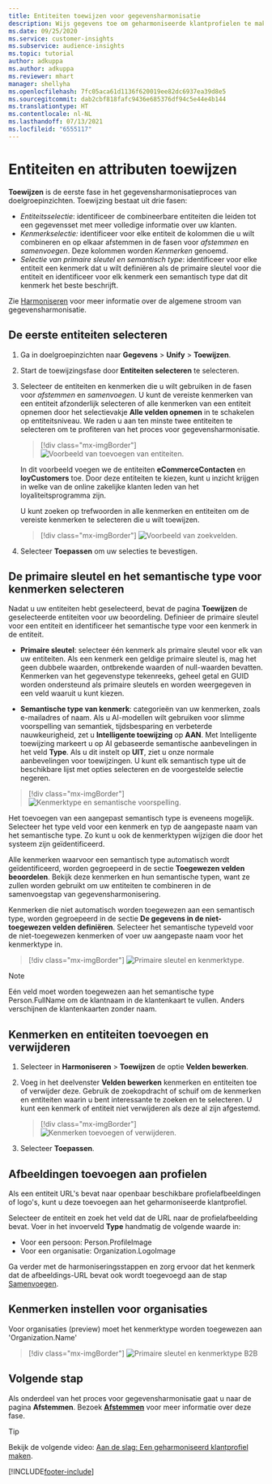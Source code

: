 ```yaml
---
title: Entiteiten toewijzen voor gegevensharmonisatie
description: Wijs gegevens toe om geharmoniseerde klantprofielen te maken.
ms.date: 09/25/2020
ms.service: customer-insights
ms.subservice: audience-insights
ms.topic: tutorial
author: adkuppa
ms.author: adkuppa
ms.reviewer: mhart
manager: shellyha
ms.openlocfilehash: 7fc05aca61d1136f620019ee82dc6937ea39d8e5
ms.sourcegitcommit: dab2cbf818fafc9436e685376df94c5e44e4b144
ms.translationtype: HT
ms.contentlocale: nl-NL
ms.lasthandoff: 07/13/2021
ms.locfileid: "6555117"
---
```

# <a name="map-entities-and-attributes"></a>Entiteiten en attributen toewijzen

**Toewijzen** is de eerste fase in het gegevensharmonisatieproces van doelgroepinzichten. Toewijzing bestaat uit drie fasen:

- *Entiteitsselectie*: identificeer de combineerbare entiteiten die leiden tot een gegevensset met meer volledige informatie over uw klanten.
- *Kenmerkselectie:* identificeer voor elke entiteit de kolommen die u wilt combineren en op elkaar afstemmen in de fasen voor *afstemmen* en *samenvoegen*. Deze kolommen worden *Kenmerken* genoemd.
- *Selectie van primaire sleutel en semantisch type*: identificeer voor elke entiteit een kenmerk dat u wilt definiëren als de primaire sleutel voor die entiteit en identificeer voor elk kenmerk een semantisch type dat dit kenmerk het beste beschrijft.

Zie [Harmoniseren](data-unification.md) voor meer informatie over de algemene stroom van gegevensharmonisatie.

## <a name="select-the-first-entities"></a>De eerste entiteiten selecteren

1. Ga in doelgroepinzichten naar **Gegevens** > **Unify** > **Toewijzen**.

2. Start de toewijzingsfase door **Entiteiten selecteren** te selecteren.

3. Selecteer de entiteiten en kenmerken die u wilt gebruiken in de fasen voor *afstemmen* en *samenvoegen*. U kunt de vereiste kenmerken van een entiteit afzonderlijk selecteren of alle kenmerken van een entiteit opnemen door het selectievakje **Alle velden opnemen** in te schakelen op entiteitsniveau. We raden u aan ten minste twee entiteiten te selecteren om te profiteren van het proces voor gegevensharmonisatie.

   > [!div class="mx-imgBorder"]
   > ![Voorbeeld van toevoegen van entiteiten.](media/data-manager-configure-map-add-entities-example.png "Voorbeeld van toevoegen van entiteiten")

   In dit voorbeeld voegen we de entiteiten **eCommerceContacten** en **loyCustomers** toe. Door deze entiteiten te kiezen, kunt u inzicht krijgen in welke van de online zakelijke klanten leden van het loyaliteitsprogramma zijn.
   
   U kunt zoeken op trefwoorden in alle kenmerken en entiteiten om de vereiste kenmerken te selecteren die u wilt toewijzen.
   
     > [!div class="mx-imgBorder"]
   > ![Voorbeeld van zoekvelden.](media/data-manager-configure-map-search-fields-example.png "Voorbeeld van zoekvelden")

4. Selecteer **Toepassen** om uw selecties te bevestigen.

## <a name="select-primary-key-and-semantic-type-for-attributes"></a>De primaire sleutel en het semantische type voor kenmerken selecteren

Nadat u uw entiteiten hebt geselecteerd, bevat de pagina **Toewijzen** de geselecteerde entiteiten voor uw beoordeling. Definieer de primaire sleutel voor een entiteit en identificeer het semantische type voor een kenmerk in de entiteit.

- **Primaire sleutel**: selecteer één kenmerk als primaire sleutel voor elk van uw entiteiten. Als een kenmerk een geldige primaire sleutel is, mag het geen dubbele waarden, ontbrekende waarden of null-waarden bevatten. Kenmerken van het gegevenstype tekenreeks, geheel getal en GUID worden ondersteund als primaire sleutels en worden weergegeven in een veld waaruit u kunt kiezen.

- **Semantische type van kenmerk**: categorieën van uw kenmerken, zoals e-mailadres of naam. Als u AI-modellen wilt gebruiken voor slimme voorspelling van semantiek, tijdsbesparing en verbeterde nauwkeurigheid, zet u **Intelligente toewijzing** op **AAN**. Met Intelligente toewijzing markeert u op AI gebaseerde semantische aanbevelingen in het veld **Type**. Als u dit instelt op **UIT**, ziet u onze normale aanbevelingen voor toewijzingen. U kunt elk semantisch type uit de beschikbare lijst met opties selecteren en de voorgestelde selectie negeren.

> [!div class="mx-imgBorder"]
> ![Kenmerktype en semantische voorspelling.](media/data-manager-configure-map-add-attributes-semantic-prediction.png "Kenmerktype en semantische voorspelling")

Het toevoegen van een aangepast semantisch type is eveneens mogelijk. Selecteer het type veld voor een kenmerk en typ de aangepaste naam van het semantische type. Zo kunt u ook de kenmerktypen wijzigen die door het systeem zijn geïdentificeerd.

Alle kenmerken waarvoor een semantisch type automatisch wordt geïdentificeerd, worden gegroepeerd in de sectie **Toegewezen velden beoordelen**. Bekijk deze kenmerken en hun semantische typen, want ze zullen worden gebruikt om uw entiteiten te combineren in de samenvoegstap van gegevensharmonisering.

Kenmerken die niet automatisch worden toegewezen aan een semantisch type, worden gegroepeerd in de sectie **De gegevens in de niet-toegewezen velden definiëren**. Selecteer het semantische typeveld voor de niet-toegewezen kenmerken of voer uw aangepaste naam voor het kenmerktype in.

> [!div class="mx-imgBorder"]
> ![Primaire sleutel en kenmerktype.](media/data-manager-configure-map-add-attributes.png "Primaire sleutel en kenmerktype")

> [!NOTE]
> Eén veld moet worden toegewezen aan het semantische type Person.FullName om de klantnaam in de klantenkaart te vullen. Anders verschijnen de klantenkaarten zonder naam. 

## <a name="add-and-remove-attributes-and-entities"></a>Kenmerken en entiteiten toevoegen en verwijderen

1. Selecteer in **Harmoniseren** > **Toewijzen** de optie **Velden bewerken**.

2. Voeg in het deelvenster **Velden bewerken** kenmerken en entiteiten toe of verwijder deze. Gebruik de zoekopdracht of schuif om de kenmerken en entiteiten waarin u bent interessante te zoeken en te selecteren. U kunt een kenmerk of entiteit niet verwijderen als deze al zijn afgestemd.

   > [!div class="mx-imgBorder"]
   > ![Kenmerken toevoegen of verwijderen.](media/configure-data-map-edit.png "Kenmerken toevoegen of verwijderen")

3. Selecteer **Toepassen**.

## <a name="add-images-to-profiles"></a>Afbeeldingen toevoegen aan profielen

Als een entiteit URL's bevat naar openbaar beschikbare profielafbeeldingen of logo's, kunt u deze toevoegen aan het geharmoniseerde klantprofiel.

Selecteer de entiteit en zoek het veld dat de URL naar de profielafbeelding bevat. Voer in het invoerveld **Type** handmatig de volgende waarde in: 
- Voor een persoon: Person.ProfileImage
- Voor een organisatie: Organization.LogoImage

Ga verder met de harmoniseringsstappen en zorg ervoor dat het kenmerk dat de afbeeldings-URL bevat ook wordt toegevoegd aan de stap [Samenvoegen](merge-entities.md).

## <a name="set-attributes-for-organizations"></a>Kenmerken instellen voor organisaties

Voor organisaties (preview) moet het kenmerktype worden toegewezen aan 'Organization.Name'
> [!div class="mx-imgBorder"]
> ![Primaire sleutel en kenmerktype B2B](media/configure-data-map-edit-b2b.png "Primaire sleutel en kenmerktype B2B")

## <a name="next-step"></a>Volgende stap

Als onderdeel van het proces voor gegevensharmonisatie gaat u naar de pagina **Afstemmen**. Bezoek [**Afstemmen**](match-entities.md) voor meer informatie over deze fase.

> [!TIP]
> Bekijk de volgende video: [Aan de slag: Een geharmoniseerd klantprofiel maken](https://youtu.be/oBfGEhucAxs).


[!INCLUDE[footer-include](../includes/footer-banner.md)]